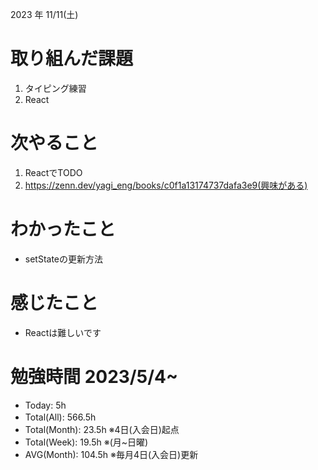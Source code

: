 2023 年 11/11(土)

# 取り組んだ課題

1. タイピング練習
4. React

# 次やること

1. ReactでTODO
2. https://zenn.dev/yagi_eng/books/c0f1a13174737dafa3e9(興味がある)

# わかったこと

* setStateの更新方法

# 感じたこと

* Reactは難しいです

# 勉強時間 2023/5/4~

* Today: 5h
* Total(All): 566.5h　
* Total(Month): 23.5h ※4日(入会日)起点
* Total(Week): 19.5h ※(月~日曜)
* AVG(Month): 104.5h ※毎月4日(入会日)更新
